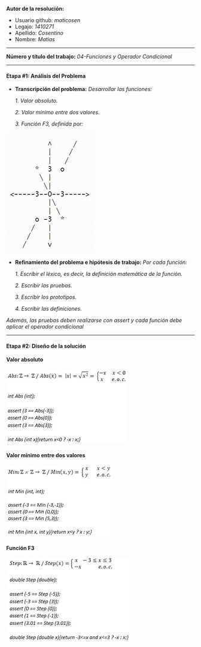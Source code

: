 **Autor de la resolución:**
  * Usuario github: *maticosen*
  * Legajo: *1410271*
  * Apellido: *Cosentino*
  * Nombre: *Matias*
  
---  

**Número y título del trabajo:** *04-Funciones y Operador Condicional*

---

#### Etapa #1: Análisis del Problema

* **Transcripción del problema:** *Desarrollar las funciones:*

  *1. Valor absoluto.*
  
  *2. Valor mínimo entre dos valores.*
  
  *3. Función F3, definida por:*

![](https://github.com/maticosen/AED/blob/master/Otros/04_F3.jpg)

* **Refinamiento del problema e hipótesis de trabajo:** *Por cada función:*

  *1. Escribir el léxico, es decir, la definición matemática de la función.*
  
  *2. Escribir las pruebas.*
  
  *3. Escribir los prototipos.*

  *4. Escribir las definiciones.*
  
*Además, las pruebas deben realizarse con assert y cada función debe aplicar el operador condicional*

---

#### Etapa #2: Diseño de la solución

#### Valor absoluto

![](https://github.com/maticosen/AED/blob/master/Otros/04_Abs.jpg)

#### Valor mínimo entre dos valores

![](https://github.com/maticosen/AED/blob/master/Otros/04_Min.jpg)

#### Función F3

![](https://github.com/maticosen/AED/blob/master/Otros/04_Step.jpg)
